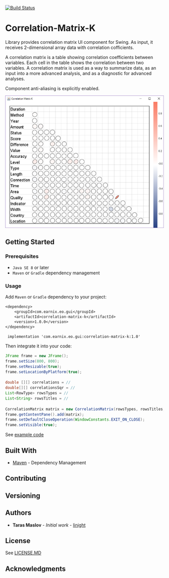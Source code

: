 [![Build Status](https://travis-ci.org/Earnix/correlation-matrix-k.svg?branch=master)](https://travis-ci.org/Earnix/correlation-matrix-k)
# Correlation-Matrix-K

Library provides correlation matrix UI component for Swing. As input, it receives 2-dimensional array data with correlation cofficients.

A correlation matrix is a table showing correlation coefficients between variables. Each cell in the table shows the correlation between two variables. A correlation matrix is used as a way to summarize data, as an input into a more advanced analysis, and as a diagnostic for advanced analyses.

Component anti-aliasing is explicitly enabled.

<p align="center"><img src="/screen.png"></img></p>

## Getting Started

### Prerequisites
* `Java SE 8` or later
* `Maven` or `Gradle` dependency management

### Usage
Add `Maven` or `Gradle` dependency to your project:
```
<dependency>
	<groupId>com.earnix.eo.gui</groupId>
	<artifactId>correlation-matrix-k</artifactId>
	<version>1.0.0</version>
</dependency>
```
``` implementation 'com.earnix.eo.gui:correlation-matrix-k:1.0'```

Then integrate it into your code:

```java
JFrame frame = new JFrame();
frame.setSize(800, 800);
frame.setResizable(true);
frame.setLocationByPlatform(true);

double [][] correlations = //
double[][] correlationsSqr = //
List<RowType> rowsTypes = //
List<String> rowsTitles = //

CorrelationMatrix matrix = new CorrelationMatrix(rowsTypes, rowsTitles, correlations, correlationsSqr);
frame.getContentPane().add(matrix);
frame.setDefaultCloseOperation(WindowConstants.EXIT_ON_CLOSE);
frame.setVisible(true);
```


See [example code](/src/main/java/com/earnix/eo/gui/correlation/Example.java)


## Built With

* [Maven](https://maven.apache.org/) - Dependency Management

## Contributing

## Versioning

## Authors

* **Taras Maslov** - *Initial work* - [linight](https://github.com/linight)

## License

See [LICENSE.MD](/LICENSE.md)

## Acknowledgments

